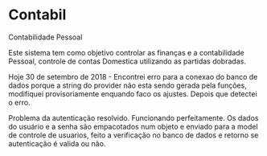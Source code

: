 # Contabil
Contabilidade Pessoal

Este sistema tem como objetivo controlar as finanças e a contabilidade Pessoal, controle de contas Domestica utilizando as partidas dobradas.

Hoje 30 de setembro de 2018 - 
Encontrei erro para a conexao do banco de dados porque a string do provider não esta sendo gerada pela funções, modifiquei provisoriamente enquando faco os ajustes. Depois que detectei o erro.

Problema da autenticação resolvido. Funcionando perfeitamente. Os dados do usuário e a senha são empacotados num objeto e enviado para a model de controle de usuarios, feito a verificação no banco de dados e retorno se autenticação é valida ou não.
